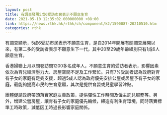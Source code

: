 ```yaml
---
layout: post
title: 有調查發現5成6受訪市民表示不願意生育
date: 2021-05-10 12:35:02.000000000 +08:00
link: https://news.rthk.hk/rthk/ch/component/k2/1590087-20210510.htm
categories: rthk
---
```


有調查顯示，5成6受訪市民表示不願意生育，是自2014年開展有關調查展開以來，有第二多的受訪者表示不願意生下一代，其中20至29歲年齡組別只有1成6人願意生育。

香港婦聯上月以問卷訪問1200多名成年人，不願意生育的受訪者表示，影響因素依次為育兒經濟壓力大、房屋空間不足及工作繁忙。只有7%受訪者認為政府對育有子女的家庭有足夠支援，超過5成人認為政府優先安排公屋或居屋予有子女的家庭，最能夠提高市民的生育意願，其次是提供育嬰或兒童學習津貼。

團體促請政府帶頭落實家庭友善政策，提供彈性工作時間及僱主託兒服務等。另外，增建公營房屋，讓育有子女的家庭優先輪候，締造有利生育環境，同時落實標準工時政策，減低因工時過長影響家庭關係。
